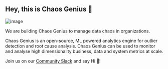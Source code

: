 ## Hey, this is Chaos Genius 👋


![image](https://user-images.githubusercontent.com/948291/133563945-163b34c9-2075-4b74-9db9-da2166cf0a8c.png)

We are building Chaos Genius to manage data chaos in organizations. 

Chaos Genius is an open-source, ML powered analytics engine for outlier detection and root cause analysis. Chaos Genius can be used to monitor and analyse high dimensionality business, data and system metrics at scale.

Join us on our [Community Slack](https://join.slack.com/t/chaosgenius/shared_invite/zt-140042uac-rrm~xbx9o_aydi6PTmp_Mg) and say Hi :wave:!

<!--

**Here are some ideas to get you started:**

🙋‍♀️ A short introduction - what is your organization all about?
🌈 Contribution guidelines - how can the community get involved?
👩‍💻 Useful resources - where can the community find your docs? Is there anything else the community should know?
🍿 Fun facts - what does your team eat for breakfast?
🧙 Remember, you can do mighty things with the power of [Markdown](https://guides.github.com/features/mastering-markdown/)
-->
